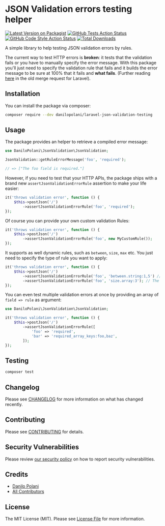 # JSON Validation errors testing helper

[![Latest Version on Packagist](https://img.shields.io/packagist/v/danilopolani/laravel-json-validation-testing.svg?style=flat-square)](https://packagist.org/packages/danilopolani/laravel-json-validation-testing)
[![GitHub Tests Action Status](https://img.shields.io/github/workflow/status/danilopolani/laravel-json-validation-testing/run-tests?label=tests)](https://github.com/danilopolani/laravel-json-validation-testing/actions?query=workflow%3Arun-tests+branch%3Amain)
[![GitHub Code Style Action Status](https://img.shields.io/github/workflow/status/danilopolani/laravel-json-validation-testing/Check%20&%20fix%20styling?label=code%20style)](https://github.com/danilopolani/laravel-json-validation-testing/actions?query=workflow%3A"Check+%26+fix+styling"+branch%3Amain)
[![Total Downloads](https://img.shields.io/packagist/dt/danilopolani/laravel-json-validation-testing.svg?style=flat-square)](https://packagist.org/packages/danilopolani/laravel-json-validation-testing)

A simple library to help testing JSON validation errors by rules.  

The current way to test HTTP errors is **broken**: it tests that the validation fails or you have to manually specify the error message. With this package you'll just need to specify the validation rule that fails and it builds the error message to be sure at 100% that it fails and **what fails**. (Further reading [here](https://github.com/laravel/framework/pull/41239) in the old merge request for Laravel).

## Installation

You can install the package via composer:

```bash
composer require --dev danilopolani/laravel-json-validation-testing
```

## Usage

The package provides an helper to retrieve a compiled error message:

```php
use DaniloPolani\JsonValidation\JsonValidation;

JsonValidation::getRuleErrorMessage('foo', 'required');

// => ["The foo field is required."]
```

However, if you need to test that your HTTP APIs, the package ships with a brand new `assertJsonValidationErrorRule` assertion to make your life easier:

```php
it('throws validation error', function () {
    $this->postJson('/')
        ->assertJsonValidationErrorRule('foo', 'required');
});
```

Of course you can provide your own custom validation Rules:

```php
it('throws validation error', function () {
    $this->postJson('/')
        ->assertJsonValidationErrorRule('foo', new MyCustomRule());
});
```

It supports as well dynamic rules, such as `between`, `size`, `max` etc. You just need to specify the type of rule you want to apply:

```php
it('throws validation error', function () {
    $this->postJson('/')
        ->assertJsonValidationErrorRule('foo', 'between.string:1,5') // The foo must be between 1 and 5 characters.
        ->assertJsonValidationErrorRule('foo', 'size.array:3'); // The foo must contain 3 items.
});
```

You can even test multiple validation errors at once by providing an array of `field => rule` as argument:

```php
use DaniloPolani\JsonValidation\JsonValidation;

it('throws validation error', function () {
    $this->postJson('/')
        ->assertJsonValidationErrorRule([
            'foo' => 'required',
            'bar' => 'required_array_keys:foo,baz',
        ]);
});
```

## Testing

```bash
composer test
```

## Changelog

Please see [CHANGELOG](CHANGELOG.md) for more information on what has changed recently.

## Contributing

Please see [CONTRIBUTING](.github/CONTRIBUTING.md) for details.

## Security Vulnerabilities

Please review [our security policy](../../security/policy) on how to report security vulnerabilities.

## Credits

- [Danilo Polani](https://github.com/danilopolani)
- [All Contributors](../../contributors)

## License

The MIT License (MIT). Please see [License File](LICENSE.md) for more information.
